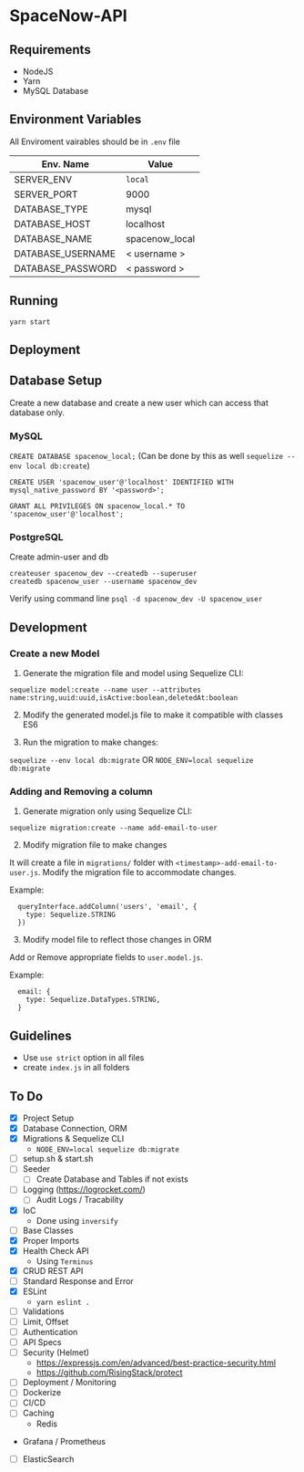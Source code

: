 # SpaceNow-API


## Requirements

- NodeJS
- Yarn
- MySQL Database



## Environment Variables

All Enviroment vairables should be in `.env` file

Env. Name | Value
----------|-------
SERVER_ENV|`local`
SERVER_PORT|9000
DATABASE_TYPE|mysql
DATABASE_HOST|localhost
DATABASE_NAME|spacenow_local
DATABASE_USERNAME|< username >
DATABASE_PASSWORD|< password >



## Running

`yarn start`



## Deployment

<TBD>

## Database Setup

Create a new database and create a new user which can access that database only.

### MySQL

`CREATE DATABASE spacenow_local;`
(Can be done by this as well `sequelize --env local db:create`)

`CREATE USER 'spacenow_user'@'localhost' IDENTIFIED WITH mysql_native_password BY '<password>';`

`GRANT ALL PRIVILEGES ON spacenow_local.* TO 'spacenow_user'@'localhost';`

### PostgreSQL

Create admin-user and db
```
createuser spacenow_dev --createdb --superuser
createdb spacenow_user --username spacenow_dev
```

Verify using command line
`psql -d spacenow_dev -U spacenow_user`



## Development


### Create a new Model

1. Generate the migration file and model using Sequelize CLI:

`sequelize model:create --name user --attributes name:string,uuid:uuid,isActive:boolean,deletedAt:boolean`

2. Modify the generated model.js file to make it compatible with classes ES6

3. Run the migration to make changes:

`sequelize --env local db:migrate`
OR
`NODE_ENV=local sequelize db:migrate`

### Adding and Removing a column

1. Generate migration only using Sequelize CLI:

`sequelize migration:create --name add-email-to-user`

2. Modify migration file to make changes

It will create a file in `migrations/` folder with `<timestamp>-add-email-to-user.js`. Modify the migration file to accommodate changes.

Example:
```
  queryInterface.addColumn('users', 'email', {
    type: Sequelize.STRING
  })
```

3. Modify model file to reflect those changes in ORM

Add or Remove appropriate fields to `user.model.js`.

Example:
```
  email: {
    type: Sequelize.DataTypes.STRING,
  }
```


## Guidelines

- Use `use strict` option in all files
- create `index.js` in all folders


## To Do

- [x] Project Setup
- [x] Database Connection, ORM
- [x] Migrations & Sequelize CLI
  - `NODE_ENV=local sequelize db:migrate`
- [ ] setup.sh & start.sh
- [ ] Seeder
    - [ ] Create Database and Tables if not exists
- [ ] Logging (https://logrocket.com/)
    - [ ] Audit Logs / Tracability
- [x] IoC
    - Done using `inversify`
- [ ] Base Classes
- [x] Proper Imports
- [x] Health Check API
  - Using `Terminus`
- [x] CRUD REST API
- [ ] Standard Response and Error
- [x] ESLint
  - `yarn eslint .`
- [ ] Validations
- [ ] Limit, Offset
- [ ] Authentication
- [ ] API Specs
- [ ] Security (Helmet)
  - https://expressjs.com/en/advanced/best-practice-security.html
  - https://github.com/RisingStack/protect
- [ ] Deployment / Monitoring
- [ ] Dockerize
- [ ] CI/CD
- [ ] Caching
  - Redis
- Grafana / Prometheus
- [ ] ElasticSearch